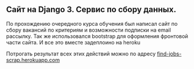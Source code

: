 ## Сайт на Django 3. Сервис по сбору данных.

По прохождению очередного курса обучения был написал сайт по сбору вакансий по критериям и возможности подписки на email рассылку.
Так же использовался bootstrap для оформления фронтовой части сайта. И все это вместе задеплоино на heroku

Потрогать результат всех этих действий можно по адресу
[find-jobs-scrap.herokuapp.com](https://find-jobs-scrap.herokuapp.com/)
